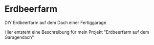# Erdbeerfarm
DIY Erdbeerfarm auf dem Dach einer Fertiggarage

Hier entsteht eine Beschreibung für mein Projekt "Erdbeerfarm auf dem Garagendach"
